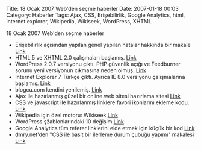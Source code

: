 Title: 18 Ocak 2007 Web&#039;den seçme haberler
Date: 2007-01-18 00:03
Category: Haberler
Tags: Ajax, CSS, Erişebilirlik, Google Analytics, html, internet explorer, Wikipedia, Wikiseek, WordPress, XHTML

18 Ocak 2007 Web'den seçme haberler<!--more-->

-   Erişebilirlik açısından yapılan genel yapılan hatalar hakkında bir
    makale [Link][]
-   HTML 5 ve XHTML 2.0 çalışmaları başlamış. [Link][1]
-   WordPress 2.0.7 versiyonu çıktı. PHP güvenlik açığı ve Feedburner
    sorunu yeni versiyonun çıkmasına neden olmuş. [Link][2]
-   Internet Explorer 7 Türkçe çıktı. Ayrıca IE 8.0 versiyonu
    çalışmalarına başlamış. [Link][3]
-   blogcu.com kendini yenilemiş. [Link][4]
-   Ajax ile hazırlanmış güzel bir online web sitesi hazırlama sitesi
    [Link][5]
-   CSS ve javascript ile hazırlanmış linklere favori ikonlarını ekleme
    kodu. [Link][6]
-   Wikipedia için özel motoru: Wikiseek [Link][7]
-   WordPress şžablonlarındaki 10 değişim [Link][8]
-   Google Analytics tüm referer linklerini elde etmek için küçük bir
    kod [Link][9]
-   dmry.net'den "CSS ile basit bir ilerleme durum çubuğu yapımı"
    makalesi [Link][10]

</p>

  [Link]: http://www.456bereastreet.com/archive/200701/seven_accessibility_mistakes_you_dont_want_to_make/
    "Link"
  [1]: http://www.456bereastreet.com/archive/200701/new_w3c_html_working_group_chaired_by_microsoft/
    "Link"
  [2]: http://www.wordpress-tr.com/wordpress-207/ "Link"
  [3]: http://shiftdelete.net/site/content/view/1162/1/ "Link"
  [4]: http://www.blogcu.com/ "Link"
  [5]: http://www.weebly.com/ "Link"
  [6]: http://www.askthecssguy.com/2006/12/hyperlink_cues_with_favicons.html
    "Link"
  [7]: http://www.wikiseek.com/ "Link"
  [8]: http://www.instigatorblog.com/10-things-you-must-do-when-changing-wordpress-themes/2007/01/15/
    "Link"
  [9]: http://www.reubenyau.com/google-analytics-hack-obtaining-full-referring-url/
    "Link"
  [10]: http://www.dmry.net/css-ile-basit-bir-ilerleme-durum-cubugu-yapimi
    "Link"
